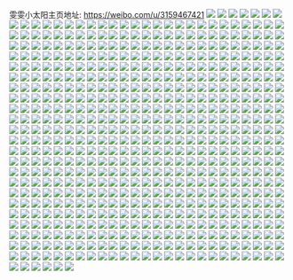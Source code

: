 雯雯小太阳主页地址: https://weibo.com/u/3159467421 
![](https://wx4.sinaimg.cn/mw2000/bc51a59dly1h9dks44m51j21400u0123.jpg) 
![](https://wx4.sinaimg.cn/mw2000/bc51a59dly1h9dks4aky2j20u0140dmx.jpg) 
![](https://wx4.sinaimg.cn/mw2000/bc51a59dly1h9dks4rmr7j20u014010p.jpg) 
![](https://wx4.sinaimg.cn/mw2000/bc51a59dly1h9dks4z7x0j20u0140wkr.jpg) 
![](https://wx4.sinaimg.cn/mw2000/bc51a59dly1h9dks55vjzj20u0140q8c.jpg) 
![](https://wx4.sinaimg.cn/mw2000/bc51a59dly1h9dks5dgqrj20u0140k29.jpg) 
![](https://wx4.sinaimg.cn/mw2000/bc51a59dly1h9dks5kfvyj20u0140wlm.jpg) 
![](https://wx4.sinaimg.cn/mw2000/bc51a59dly1h9dks4hy9mj20u014011d.jpg) 
![](https://wx4.sinaimg.cn/mw2000/bc51a59dly1h9dks5u0kmj20u01axag0.jpg) 
![](https://wx4.sinaimg.cn/mw2000/bc51a59dly1h9dks67wu5j20u0140k0s.jpg) 
![](https://wx4.sinaimg.cn/mw2000/bc51a59dly1h9dks616a2j20u0140456.jpg) 
![](https://wx4.sinaimg.cn/mw2000/bc51a59dly1h9dks6wvvaj20u01404be.jpg) 
![](https://wx4.sinaimg.cn/mw2000/bc51a59dly1h9dks6gdogj20u0140q9d.jpg) 
![](https://wx4.sinaimg.cn/mw2000/bc51a59dly1h9dks6my5uj21400u0agn.jpg) 
![](https://wx4.sinaimg.cn/mw2000/bc51a59dly1h9dks3x0h5j20u0140n5w.jpg) 
![](https://wx4.sinaimg.cn/mw2000/bc51a59dly1h9dks76wdmj20u0140k0w.jpg) 
![](https://wx4.sinaimg.cn/mw2000/bc51a59dly1h9dks7ra6sj20u01407f7.jpg) 
![](https://wx4.sinaimg.cn/mw2000/bc51a59dly1h9dks7idtqj20u0140ah9.jpg) 
![](https://wx4.sinaimg.cn/mw2000/bc51a59dly1h8o1mdnmz3j20u00u0q4o.jpg) 
![](https://wx4.sinaimg.cn/mw2000/bc51a59dly1h83385z4fpj20u0140n43.jpg) 
![](https://wx4.sinaimg.cn/mw2000/bc51a59dly1h83387mcfmj20u0140qce.jpg) 
![](https://wx4.sinaimg.cn/mw2000/bc51a59dly1h5uxjk5p5nj20u01407ba.jpg) 
![](https://wx4.sinaimg.cn/mw2000/bc51a59dly1h5uxjkg8bcj21400u0tes.jpg) 
![](https://wx4.sinaimg.cn/mw2000/bc51a59dly1h5uxjl5bhbj20u01hcgu4.jpg) 
![](https://wx4.sinaimg.cn/mw2000/bc51a59dly1h5uxjlvtncj21hd0u0n4u.jpg) 
![](https://wx4.sinaimg.cn/mw2000/bc51a59dly1h5uxjjx4mrj20u0140dov.jpg) 
![](https://wx4.sinaimg.cn/mw2000/bc51a59dly1h5uxjjo874j20u0140gui.jpg) 
![](https://wx4.sinaimg.cn/mw2000/bc51a59dly1h5uxjlmqxvj20u00u043u.jpg) 
![](https://wx4.sinaimg.cn/mw2000/bc51a59dly1h5uxjlf4wuj20u0140wms.jpg) 
![](https://wx4.sinaimg.cn/mw2000/bc51a59dly1h5gsrhca5ej20u01hc13r.jpg) 
![](https://wx4.sinaimg.cn/mw2000/bc51a59dly1h5gsrcimj1j20u0140122.jpg) 
![](https://wx4.sinaimg.cn/mw2000/bc51a59dly1h5gsrdg55hj20u0140qb4.jpg) 
![](https://wx4.sinaimg.cn/mw2000/bc51a59dly1h5gsrbhzebj20u0140ain.jpg) 
![](https://wx4.sinaimg.cn/mw2000/bc51a59dly1h56oo9pimgj20u01gzdjq.jpg) 
![](https://wx4.sinaimg.cn/mw2000/bc51a59dly1h56oo7v1akj20u01hdths.jpg) 
![](https://wx4.sinaimg.cn/mw2000/bc51a59dly1h4lkuxodlvj20u01bb7cl.jpg) 
![](https://wx4.sinaimg.cn/mw2000/bc51a59dly1h4lkv0e8nsj20u0140n9n.jpg) 
![](https://wx4.sinaimg.cn/mw2000/bc51a59dly1h4lkuwjy2vj20u01cigts.jpg) 
![](https://wx4.sinaimg.cn/mw2000/bc51a59dly1h4lkv1vagfj20u0140k3r.jpg) 
![](https://wx4.sinaimg.cn/mw2000/bc51a59dly1h4lkuyvi4sj20u0140ajk.jpg) 
![](https://wx4.sinaimg.cn/mw2000/bc51a59dly1h4lkv3ivi8j20u0140wqs.jpg) 
![](https://wx4.sinaimg.cn/mw2000/bc51a59dly1h4lkuvej9rj20u0140k1e.jpg) 
![](https://wx4.sinaimg.cn/mw2000/bc51a59dly1h4lkv4e837j20u0140tfi.jpg) 
![](https://wx4.sinaimg.cn/mw2000/bc51a59dly1h4lkv5m7v5j20u0140dpj.jpg) 
![](https://wx4.sinaimg.cn/mw2000/bc51a59dly1h4jyhoe5wpj20u01407id.jpg) 
![](https://wx4.sinaimg.cn/mw2000/bc51a59dly1h4jyhn87t5j20u0140tn2.jpg) 
![](https://wx4.sinaimg.cn/mw2000/bc51a59dly1h4jyixmgpdj20u013eqk6.jpg) 
![](https://wx4.sinaimg.cn/mw2000/bc51a59dly1h3183ag7b2j20u0140gxw.jpg) 
![](https://wx4.sinaimg.cn/mw2000/bc51a59dly1h3183bgccej20u01407ew.jpg) 
![](https://wx4.sinaimg.cn/mw2000/bc51a59dly1h31839r43yj20u0140q8r.jpg) 
![](https://wx4.sinaimg.cn/mw2000/bc51a59dly1h31838uz4uj20u0140jwe.jpg) 
![](https://wx4.sinaimg.cn/mw2000/bc51a59dly1h318392nsoj20u0140127.jpg) 
![](https://wx4.sinaimg.cn/mw2000/bc51a59dly1h2sw08kqphj20u014014g.jpg) 
![](https://wx4.sinaimg.cn/mw2000/bc51a59dly1h2sw084ow4j20u01407dv.jpg) 
![](https://wx4.sinaimg.cn/mw2000/bc51a59dly1h2sw08ybn1j20u0140gyt.jpg) 
![](https://wx4.sinaimg.cn/mw2000/bc51a59dly1h2sw0ar77tj20u0140jzp.jpg) 
![](https://wx4.sinaimg.cn/mw2000/bc51a59dly1h2sw2zv4ihj20u0140akr.jpg) 
![](https://wx4.sinaimg.cn/mw2000/bc51a59dly1h2oh6n3i2cj20u0140dj3.jpg) 
![](https://wx4.sinaimg.cn/mw2000/bc51a59dly1h2oh6mmujej20u014042x.jpg) 
![](https://wx4.sinaimg.cn/mw2000/bc51a59dly1h2oh6lxsvpj20u0140wj4.jpg) 
![](https://wx4.sinaimg.cn/mw2000/bc51a59dly1h2oh6oee71j20u0140jyj.jpg) 
![](https://wx4.sinaimg.cn/mw2000/bc51a59dly1h2oh6no677j20u0140q7w.jpg) 
![](https://wx4.sinaimg.cn/mw2000/bc51a59dly1h2oh7psbawj20u014cdm9.jpg) 
![](https://wx4.sinaimg.cn/mw2000/bc51a59dly1h27warmxbnj20u0140grq.jpg) 
![](https://wx4.sinaimg.cn/mw2000/bc51a59dly1h27wapozrbj20u0140gp3.jpg) 
![](https://wx4.sinaimg.cn/mw2000/bc51a59dly1h27wap52e3j20u013zn5a.jpg) 
![](https://wx4.sinaimg.cn/mw2000/bc51a59dly1h27wat9p66j20u0140gqo.jpg) 
![](https://wx4.sinaimg.cn/mw2000/bc51a59dly1h27waqw4pjj20u0141tcb.jpg) 
![](https://wx4.sinaimg.cn/mw2000/bc51a59dly1h27wasd6qvj20u016mafu.jpg) 
![](https://wx4.sinaimg.cn/mw2000/bc51a59dly1h1yybq6eunj20u0140teu.jpg) 
![](https://wx4.sinaimg.cn/mw2000/bc51a59dly1h1yybr9pamj21400u0wn4.jpg) 
![](https://wx4.sinaimg.cn/mw2000/bc51a59dly1h1yybr1phdj20u014211h.jpg) 
![](https://wx4.sinaimg.cn/mw2000/bc51a59dly1h1yybsmba6j20u0140aia.jpg) 
![](https://wx4.sinaimg.cn/mw2000/bc51a59dly1h1yybqqcvdj20u0140jyg.jpg) 
![](https://wx4.sinaimg.cn/mw2000/bc51a59dly1h1yybrw2y6j20u0140475.jpg) 
![](https://wx4.sinaimg.cn/mw2000/bc51a59dly1h1yybrhaw0j21400u0gsu.jpg) 
![](https://wx4.sinaimg.cn/mw2000/bc51a59dly1h1yybs9ugpj20u0140gxd.jpg) 
![](https://wx4.sinaimg.cn/mw2000/bc51a59dly1h1yybsu01mj21400u07db.jpg) 
![](https://wx4.sinaimg.cn/mw2000/bc51a59dly1h1bj4sfdbhj21400u0wt1.jpg) 
![](https://wx4.sinaimg.cn/mw2000/bc51a59dly1h1bj4smq92j21400u07f4.jpg) 
![](https://wx4.sinaimg.cn/mw2000/bc51a59dly1h1bj4t8u37j21400u0dux.jpg) 
![](https://wx4.sinaimg.cn/mw2000/bc51a59dly1h1bj5cnzndj20u0140dsg.jpg) 
![](https://wx4.sinaimg.cn/mw2000/bc51a59dly1h1bj54fh7ij20u0140amy.jpg) 
![](https://wx4.sinaimg.cn/mw2000/bc51a59dly1h1bj4rjc9fj20u0140gyn.jpg) 
![](https://wx4.sinaimg.cn/mw2000/bc51a59dly1h1bj4tpb39j20u0140qfe.jpg) 
![](https://wx4.sinaimg.cn/mw2000/bc51a59dly1h1bj4th1n8j21400u07bc.jpg) 
![](https://wx4.sinaimg.cn/mw2000/bc51a59dly1h1bj5r3t6qj20u0140q9f.jpg) 
![](https://wx4.sinaimg.cn/mw2000/bc51a59dly1h1bj6g9v2pj20sg16oni5.jpg) 
![](https://wx4.sinaimg.cn/mw2000/bc51a59dly1h1bj4sy36rj20u013zaou.jpg) 
![](https://wx4.sinaimg.cn/mw2000/bc51a59dly1h1bjgo2zn4j20sg16oqbg.jpg) 
![](https://wx4.sinaimg.cn/mw2000/bc51a59dly1h19f643hnaj20u0140qbm.jpg) 
![](https://wx4.sinaimg.cn/mw2000/bc51a59dly1h19epxxg1jj20u01syjya.jpg) 
![](https://wx4.sinaimg.cn/mw2000/bc51a59dly1h19epzbb5lj20u0140dsg.jpg) 
![](https://wx4.sinaimg.cn/mw2000/bc51a59dly1h19eq0xphvj21400u0dux.jpg) 
![](https://wx4.sinaimg.cn/mw2000/bc51a59dly1gz3z4kprkwj20u014043v.jpg) 
![](https://wx4.sinaimg.cn/mw2000/bc51a59dly1gz3z3xp03cj20u0140grg.jpg) 
![](https://wx4.sinaimg.cn/mw2000/bc51a59dly1gz3z403o6ej20u0140n4n.jpg) 
![](https://wx4.sinaimg.cn/mw2000/bc51a59dly1gz3z40l6vtj21400u00zl.jpg) 
![](https://wx4.sinaimg.cn/mw2000/bc51a59dly1gz3z3yoojrj20u014049o.jpg) 
![](https://wx4.sinaimg.cn/mw2000/bc51a59dly1gz3z3znt61j20u0140akk.jpg) 
![](https://wx4.sinaimg.cn/mw2000/bc51a59dly1gz3z40ce0ij21400u0q7g.jpg) 
![](https://wx4.sinaimg.cn/mw2000/bc51a59dly1gz3z40z3olj21400u0q90.jpg) 
![](https://wx4.sinaimg.cn/mw2000/bc51a59dly1gz3z41wvp0j21hc0u0q9o.jpg) 
![](https://wx4.sinaimg.cn/mw2000/bc51a59dly1gyt96yw7k1j20pd0pdwgx.jpg) 
![](https://wx4.sinaimg.cn/mw2000/bc51a59dly1gyt9f4iw2bj20u00u0tc4.jpg) 
![](https://wx4.sinaimg.cn/mw2000/bc51a59dly1gyt96xv5tij20ro0roq61.jpg) 
![](https://wx4.sinaimg.cn/mw2000/bc51a59dly1gytb7wxm5gj20me0metal.jpg) 
![](https://wx4.sinaimg.cn/mw2000/bc51a59dly1gyt970x6umj20u01h4afr.jpg) 
![](https://wx4.sinaimg.cn/mw2000/bc51a59dly1gyt96orebkj21400u0tgx.jpg) 
![](https://wx4.sinaimg.cn/mw2000/bc51a59dly1gyt99928e2j20sv12hgv6.jpg) 
![](https://wx4.sinaimg.cn/mw2000/bc51a59dly1gyt96rmneyj21400u0k0d.jpg) 
![](https://wx4.sinaimg.cn/mw2000/bc51a59dly1gyt96vs5j6j21400u012e.jpg) 
![](https://wx4.sinaimg.cn/mw2000/bc51a59dly1gw5ujc3243j21400u0gsb.jpg) 
![](https://wx4.sinaimg.cn/mw2000/bc51a59dly1gw5ujbj21oj21400u0tcf.jpg) 
![](https://wx4.sinaimg.cn/mw2000/bc51a59dly1gw5ujcsbwzj20u0140td2.jpg) 
![](https://wx4.sinaimg.cn/mw2000/bc51a59dly1gw5ujddc2sj20u0140q69.jpg) 
![](https://wx4.sinaimg.cn/mw2000/bc51a59dly1gw5ujcdu4pj20u00u0acf.jpg) 
![](https://wx4.sinaimg.cn/mw2000/bc51a59dly1gw5ujb4pobj20u0140agp.jpg) 
![](https://wx4.sinaimg.cn/mw2000/bc51a59dly1gw5uja4wk3j20u013zk0b.jpg) 
![](https://wx4.sinaimg.cn/mw2000/bc51a59dly1gw5uj8tznnj20u0140n2s.jpg) 
![](https://wx4.sinaimg.cn/mw2000/bc51a59dly1gw5uj9demyj21400u0k0a.jpg) 
![](https://wx4.sinaimg.cn/mw2000/003rONNXly1guqy6cq1mjj61400u0h0902.jpg) 
![](https://wx4.sinaimg.cn/mw2000/003rONNXly1guqy6d4gg7j61400u0qi302.jpg) 
![](https://wx4.sinaimg.cn/mw2000/003rONNXly1guqy6c7lyvj61400u0apd02.jpg) 
![](https://wx4.sinaimg.cn/mw2000/003rONNXly1guqy6dd1nxj61400u010902.jpg) 
![](https://wx4.sinaimg.cn/mw2000/bc51a59dly1guqy6as4ncj20u01400xy.jpg) 
![](https://wx4.sinaimg.cn/mw2000/003rONNXly1guqy6afk8oj60u0140gqi02.jpg) 
![](https://wx4.sinaimg.cn/mw2000/bc51a59dly1guiuyts623j20u0140dp3.jpg) 
![](https://wx4.sinaimg.cn/mw2000/003rONNXly1guiuyteethj60u0140ain02.jpg) 
![](https://wx4.sinaimg.cn/mw2000/003rONNXly1guiuyuovkgj60u0140n6602.jpg) 
![](https://wx4.sinaimg.cn/mw2000/003rONNXly1guiuyswg4uj61400u0aha02.jpg) 
![](https://wx4.sinaimg.cn/mw2000/003rONNXly1guiuyt54twj61400u0jz702.jpg) 
![](https://wx4.sinaimg.cn/mw2000/003rONNXly1guiuysnagvj61400u0jzl02.jpg) 
![](https://wx4.sinaimg.cn/mw2000/003rONNXly1guiuyuacxbj60u0140k0f02.jpg) 
![](https://wx4.sinaimg.cn/mw2000/003rONNXly1guiuyv8136j60u01407db02.jpg) 
![](https://wx4.sinaimg.cn/mw2000/003rONNXly1guiuyvpstnj61400u0n8a02.jpg) 
![](https://wx4.sinaimg.cn/mw2000/003rONNXly1gudm160l2yj60u0140wmv02.jpg) 
![](https://wx4.sinaimg.cn/mw2000/003rONNXly1gudm178k16j60u0140ai802.jpg) 
![](https://wx4.sinaimg.cn/mw2000/003rONNXly1gudm13s20jj61400u0akt02.jpg) 
![](https://wx4.sinaimg.cn/mw2000/003rONNXly1gudm18eaaxj61400u0n6102.jpg) 
![](https://wx4.sinaimg.cn/mw2000/003rONNXly1gudm14vsoij60u014047602.jpg) 
![](https://wx4.sinaimg.cn/mw2000/003rONNXly1gudm1232t2j61400u0drl02.jpg) 
![](https://wx4.sinaimg.cn/mw2000/003rONNXly1gu3pnoifsoj60u014044102.jpg) 
![](https://wx4.sinaimg.cn/mw2000/003rONNXly1gu3p2vawknj61410u0qb602.jpg) 
![](https://wx4.sinaimg.cn/mw2000/003rONNXly1gu3p302y0sj60u0140n5v02.jpg) 
![](https://wx4.sinaimg.cn/mw2000/003rONNXly1gu3p36lbfoj61400u048b02.jpg) 
![](https://wx4.sinaimg.cn/mw2000/003rONNXly1gu3p2wrj72j61420u1n4k02.jpg) 
![](https://wx4.sinaimg.cn/mw2000/003rONNXly1gu3p2yrx7mj61400u043n02.jpg) 
![](https://wx4.sinaimg.cn/mw2000/bc51a59dly1gt54ngu4ukj20u0140dmx.jpg) 
![](https://wx4.sinaimg.cn/mw2000/bc51a59dly1gt54mlclh8j20u0140n3j.jpg) 
![](https://wx4.sinaimg.cn/mw2000/bc51a59dly1gt54nhae3uj20u01400yn.jpg) 
![](https://wx4.sinaimg.cn/mw2000/bc51a59dly1gt54niddexj20kj18gdjs.jpg) 
![](https://wx4.sinaimg.cn/mw2000/bc51a59dly1gt54qu0jcrj20u0140wjs.jpg) 
![](https://wx4.sinaimg.cn/mw2000/bc51a59dly1gt54nfzdbzj20u01szai4.jpg) 
![](https://wx4.sinaimg.cn/mw2000/bc51a59dly1gt6zxqfmotj21400u07dp.jpg) 
![](https://wx4.sinaimg.cn/mw2000/bc51a59dly1gt6zxoynlij20u01407bh.jpg) 
![](https://wx4.sinaimg.cn/mw2000/bc51a59dly1gt6zxnrf8yj21400u0n96.jpg) 
![](https://wx4.sinaimg.cn/mw2000/bc51a59dly1gs6i30vrj5j21400u00wj.jpg) 
![](https://wx4.sinaimg.cn/mw2000/bc51a59dly1gs6i7t2pkoj21400u0nbe.jpg) 
![](https://wx4.sinaimg.cn/mw2000/bc51a59dly1gs6i319e51j21400u0ae6.jpg) 
![](https://wx4.sinaimg.cn/mw2000/bc51a59dly1gs6i297d4hj20u0140akp.jpg) 
![](https://wx4.sinaimg.cn/mw2000/bc51a59dly1gs6i288u2gj20u0140dpz.jpg) 
![](https://wx4.sinaimg.cn/mw2000/bc51a59dly1gs6i28r0axj21410u1k16.jpg) 
![](https://wx4.sinaimg.cn/mw2000/bc51a59dly1gs6i27ztuej20u0140wp1.jpg) 
![](https://wx4.sinaimg.cn/mw2000/003rONNXly1gs6i2raazdj61400u07j702.jpg) 
![](https://wx4.sinaimg.cn/mw2000/bc51a59dly1gs6i28iw06j21400u0wpc.jpg) 
![](https://wx4.sinaimg.cn/mw2000/bc51a59dly1gs2xxqh1vbj21400u0qfi.jpg) 
![](https://wx4.sinaimg.cn/mw2000/bc51a59dly1grfzlatdkdj20u01404be.jpg) 
![](https://wx4.sinaimg.cn/mw2000/bc51a59dly1grfzlbgerwj20u0140wox.jpg) 
![](https://wx4.sinaimg.cn/mw2000/bc51a59dly1grfzl9hk27j20u0140du8.jpg) 
![](https://wx4.sinaimg.cn/mw2000/bc51a59dly1grfzl9voznj20u0140gv9.jpg) 
![](https://wx4.sinaimg.cn/mw2000/bc51a59dly1grfzlcgqv2j20u0140n9z.jpg) 
![](https://wx4.sinaimg.cn/mw2000/bc51a59dly1grfzlbs4oej20u0140tla.jpg) 
![](https://wx4.sinaimg.cn/mw2000/bc51a59dly1grfzlagyyjj20u0140n97.jpg) 
![](https://wx4.sinaimg.cn/mw2000/bc51a59dly1grfzlc62ebj20u0140qeg.jpg) 
![](https://wx4.sinaimg.cn/mw2000/bc51a59dly1grfzl961y8j20u0140gwz.jpg) 
![](https://wx4.sinaimg.cn/mw2000/003rONNXly1grfzgijab0j60u014048f02.jpg) 
![](https://wx4.sinaimg.cn/mw2000/bc51a59dly1grfzfstajpj20u0140178.jpg) 
![](https://wx4.sinaimg.cn/mw2000/bc51a59dly1grfzfteibxj20u0140gy3.jpg) 
![](https://wx4.sinaimg.cn/mw2000/bc51a59dly1grfzfr927vj20u0140dsm.jpg) 
![](https://wx4.sinaimg.cn/mw2000/bc51a59dly1grfzft4g3hj20u0140142.jpg) 
![](https://wx4.sinaimg.cn/mw2000/bc51a59dly1grfzj8cip2j20u0140neq.jpg) 
![](https://wx4.sinaimg.cn/mw2000/bc51a59dly1grfzfrls33j20u0140tmk.jpg) 
![](https://wx4.sinaimg.cn/mw2000/003rONNXly1grfzfqs8eaj61400u048302.jpg) 
![](https://wx4.sinaimg.cn/mw2000/bc51a59dly1grfzfoluvkj20u0140dqn.jpg) 
![](https://wx4.sinaimg.cn/mw2000/bc51a59dly1gqsnyet1h3j20u018z460.jpg) 
![](https://wx4.sinaimg.cn/mw2000/bc51a59dly1gqsnwu8qysj20u018z10p.jpg) 
![](https://wx4.sinaimg.cn/mw2000/bc51a59dly1gqsnwy5nlmj20u018zgss.jpg) 
![](https://wx4.sinaimg.cn/mw2000/bc51a59dly1gqsnwuntgoj20u018z10e.jpg) 
![](https://wx4.sinaimg.cn/mw2000/bc51a59dly1gqsnwv0c96j20u018zqag.jpg) 
![](https://wx4.sinaimg.cn/mw2000/bc51a59dly1gqsnwwgbmej20u018zqc5.jpg) 
![](https://wx4.sinaimg.cn/mw2000/bc51a59dly1gqsnwvorjmj20u018zqai.jpg) 
![](https://wx4.sinaimg.cn/mw2000/bc51a59dly1gqsnwtzk09j20u018zwm2.jpg) 
![](https://wx4.sinaimg.cn/mw2000/bc51a59dly1gqsnwvdjqbj20u018z474.jpg) 
![](https://wx4.sinaimg.cn/mw2000/bc51a59dly1gqdqle1tznj20u0140gv1.jpg) 
![](https://wx4.sinaimg.cn/mw2000/bc51a59dly1gqdqlequ9cj21400u012d.jpg) 
![](https://wx4.sinaimg.cn/mw2000/bc51a59dly1gqdqlehosej21400u049i.jpg) 
![](https://wx4.sinaimg.cn/mw2000/bc51a59dly1gqdqlf88g9j20u0140dqi.jpg) 
![](https://wx4.sinaimg.cn/mw2000/bc51a59dly1gqdqlfgk4cj20u0141jzo.jpg) 
![](https://wx4.sinaimg.cn/mw2000/bc51a59dly1gqdqleyk89j20u0140dn8.jpg) 
![](https://wx4.sinaimg.cn/mw2000/bc51a59dly1gq91lhcbcej20u0140gxn.jpg) 
![](https://wx4.sinaimg.cn/mw2000/bc51a59dly1gq91li3d94j20u0140qbo.jpg) 
![](https://wx4.sinaimg.cn/mw2000/bc51a59dly1gq91lhk5mbj20u01407fw.jpg) 
![](https://wx4.sinaimg.cn/mw2000/bc51a59dly1gq91lgydx7j20u0140tgg.jpg) 
![](https://wx4.sinaimg.cn/mw2000/bc51a59dly1gq92z60tn8j20u0140dud.jpg) 
![](https://wx4.sinaimg.cn/mw2000/bc51a59dly1gq91liglb5j21400u0ahs.jpg) 
![](https://wx4.sinaimg.cn/mw2000/bc51a59dly1gq91ljw6i4j21910u0dnt.jpg) 
![](https://wx4.sinaimg.cn/mw2000/bc51a59dly1gq91lgonofj20u013zqgz.jpg) 
![](https://wx4.sinaimg.cn/mw2000/bc51a59dly1gq91ljj0n8j20u00u07ia.jpg) 
![](https://wx4.sinaimg.cn/mw2000/bc51a59dly1gq8qzv1qslj20u01400xo.jpg) 
![](https://wx4.sinaimg.cn/mw2000/bc51a59dly1gq8qx88rgvj20u0140kex.jpg) 
![](https://wx4.sinaimg.cn/mw2000/bc51a59dly1gq8qx47dccj20u014213l.jpg) 
![](https://wx4.sinaimg.cn/mw2000/bc51a59dly1gq8qx56zcfj20u014014g.jpg) 
![](https://wx4.sinaimg.cn/mw2000/bc51a59dly1gq8qx69ceoj20u0140gxe.jpg) 
![](https://wx4.sinaimg.cn/mw2000/bc51a59dly1gq8qx38sbuj20u0140n8c.jpg) 
![](https://wx4.sinaimg.cn/mw2000/bc51a59dly1gq8ra1zsadj20u014046x.jpg) 
![](https://wx4.sinaimg.cn/mw2000/bc51a59dly1gq8ra0dwt0j213y0u0dnk.jpg) 
![](https://wx4.sinaimg.cn/mw2000/bc51a59dly1gq8qztdmrqj20u0140tgm.jpg) 
![](https://wx4.sinaimg.cn/mw2000/bc51a59dly1gq80xro5qxj21kw1kwe83.jpg) 
![](https://wx4.sinaimg.cn/mw2000/bc51a59dly1gq80xsgft3j21yp2mahdu.jpg) 
![](https://wx4.sinaimg.cn/mw2000/bc51a59dly1gq80xqmbqgj216o1kw4qr.jpg) 
![](https://wx4.sinaimg.cn/mw2000/bc51a59dly1gq80xow1ffj22482tqkjl.jpg) 
![](https://wx4.sinaimg.cn/mw2000/bc51a59dly1gq40t2ukczj20rs1qi7ot.jpg) 
![](https://wx4.sinaimg.cn/mw2000/bc51a59dly1gq40rz5e56j20rs2bdqv5.jpg) 
![](https://wx4.sinaimg.cn/mw2000/bc51a59dly1gq40s0ti2lj20rs224nla.jpg) 
![](https://wx4.sinaimg.cn/mw2000/bc51a59dly1gq40rv72egj20rs2fbb1v.jpg) 
![](https://wx4.sinaimg.cn/mw2000/bc51a59dly1gq3c30ifhbj21um2gu7wl.jpg) 
![](https://wx4.sinaimg.cn/mw2000/bc51a59dly1gq3c318kb0j21n526v7wh.jpg) 
![](https://wx4.sinaimg.cn/mw2000/bc51a59dly1gq3c337ahqj22c0340he3.jpg) 
![](https://wx4.sinaimg.cn/mw2000/bc51a59dly1gq3c34qam1j216o1kwu0x.jpg) 
![](https://wx4.sinaimg.cn/mw2000/bc51a59dly1gq3c36wf8bj23402c0u13.jpg) 
![](https://wx4.sinaimg.cn/mw2000/bc51a59dly1gpzw18ukjsj23402c0npf.jpg) 
![](https://wx4.sinaimg.cn/mw2000/bc51a59dly1gpu3cvq40fj222a2r1qv6.jpg) 
![](https://wx4.sinaimg.cn/mw2000/bc51a59dly1gpu3fgijynj22c03407wh.jpg) 
![](https://wx4.sinaimg.cn/mw2000/bc51a59dly1gpu3d0nof1j21v02hc7wi.jpg) 
![](https://wx4.sinaimg.cn/mw2000/bc51a59dly1gpu3cnsew6j22tq24anpd.jpg) 
![](https://wx4.sinaimg.cn/mw2000/bc51a59dly1gpu3cr6ki5j21k322te81.jpg) 
![](https://wx4.sinaimg.cn/mw2000/bc51a59dly1gpu3cq62yij23402c0npj.jpg) 
![](https://wx4.sinaimg.cn/mw2000/bc51a59dly1gpg5hyztecj216o1kw4qs.jpg) 
![](https://wx4.sinaimg.cn/mw2000/bc51a59dly1gpg5howhxdj22c03404r3.jpg) 
![](https://wx4.sinaimg.cn/mw2000/bc51a59dly1gpg5hwcz7oj22c03407wu.jpg) 
![](https://wx4.sinaimg.cn/mw2000/bc51a59dly1gpg5i2d55kj214q1ibkjl.jpg) 
![](https://wx4.sinaimg.cn/mw2000/bc51a59dly1gpg5i1qs1sj21kw1kw7wj.jpg) 
![](https://wx4.sinaimg.cn/mw2000/bc51a59dly1gpg5hxrsqjj216o1kw7wj.jpg) 
![](https://wx4.sinaimg.cn/mw2000/bc51a59dly1gpg5i6tdpxj216o1kwu0y.jpg) 
![](https://wx4.sinaimg.cn/mw2000/bc51a59dly1gpg5i4vwklj23402c07wh.jpg) 
![](https://wx4.sinaimg.cn/mw2000/bc51a59dly1gpg5i325koj22c03401kx.jpg) 
![](https://wx4.sinaimg.cn/mw2000/bc51a59dly1gpcmy37t60j22c0340kjm.jpg) 
![](https://wx4.sinaimg.cn/mw2000/bc51a59dly1gpcmybfpdgj23402c0x6r.jpg) 
![](https://wx4.sinaimg.cn/mw2000/bc51a59dly1gpcmycl5tuj22c0340hdv.jpg) 
![](https://wx4.sinaimg.cn/mw2000/bc51a59dly1gpcmy4lb43j22c0340x6q.jpg) 
![](https://wx4.sinaimg.cn/mw2000/bc51a59dly1gpcmxxlxs2j22c0340b29.jpg) 
![](https://wx4.sinaimg.cn/mw2000/bc51a59dly1gpcmy8ufeuj23402c07wi.jpg) 
![](https://wx4.sinaimg.cn/mw2000/bc51a59dly1gpcmy7ffs9j23402c0u0x.jpg) 
![](https://wx4.sinaimg.cn/mw2000/bc51a59dly1gpcmxza366j22482tq7wh.jpg) 
![](https://wx4.sinaimg.cn/mw2000/bc51a59dly1gpcmy02bzjj22482tq7wh.jpg) 
![](https://wx4.sinaimg.cn/mw2000/bc51a59dly1gp010rb4kgj20u0140npd.jpg) 
![](https://wx4.sinaimg.cn/mw2000/bc51a59dly1gp00ykbyfhj23402c0u0z.jpg) 
![](https://wx4.sinaimg.cn/mw2000/bc51a59dly1gp0110r1idj20u01syx6p.jpg) 
![](https://wx4.sinaimg.cn/mw2000/bc51a59dly1gp013c7coaj22xe2714qu.jpg) 
![](https://wx4.sinaimg.cn/mw2000/bc51a59dly1gp0149wp3pj22c0340npd.jpg) 
![](https://wx4.sinaimg.cn/mw2000/bc51a59dly1gp011ebj0wj20u01syqv5.jpg) 
![](https://wx4.sinaimg.cn/mw2000/bc51a59dly1goqpmfk05kj22c03407wj.jpg) 
![](https://wx4.sinaimg.cn/mw2000/bc51a59dly1goqpmdhjgyj22c0340u0z.jpg) 
![](https://wx4.sinaimg.cn/mw2000/bc51a59dly1goqpn6zu86j22c0340qv6.jpg) 
![](https://wx4.sinaimg.cn/mw2000/bc51a59dly1gouqjpknquj20u0140gtm.jpg) 
![](https://wx4.sinaimg.cn/mw2000/bc51a59dly1gouqjlu5hnj20u0140n4j.jpg) 
![](https://wx4.sinaimg.cn/mw2000/bc51a59dly1gouqjmnbk1j20u01407a0.jpg) 
![](https://wx4.sinaimg.cn/mw2000/bc51a59dly1gon77igx2jj23402c0b29.jpg) 
![](https://wx4.sinaimg.cn/mw2000/bc51a59dly1gon77gv27oj22ds1sg4qp.jpg) 
![](https://wx4.sinaimg.cn/mw2000/bc51a59dly1gogecawn9fj20u00u0dku.jpg) 
![](https://wx4.sinaimg.cn/mw2000/bc51a59dly1goge74pgeej20sq0lkwzi.jpg) 
![](https://wx4.sinaimg.cn/mw2000/bc51a59dly1gof9aoh7xgj22c03401kx.jpg) 
![](https://wx4.sinaimg.cn/mw2000/bc51a59dly1gof9aus6mmj20ow0x6axr.jpg) 
![](https://wx4.sinaimg.cn/mw2000/bc51a59dly1go6oxwkyqvj206o06o0sn.jpg) 
![](https://wx4.sinaimg.cn/mw2000/bc51a59dly1gnvj348xfhj20u0190qab.jpg) 
![](https://wx4.sinaimg.cn/mw2000/bc51a59dly1gnvifzo4szj21400u0dqv.jpg) 
![](https://wx4.sinaimg.cn/mw2000/bc51a59dly1gnvig3frvhj21400u07cy.jpg) 
![](https://wx4.sinaimg.cn/mw2000/bc51a59dly1gnvifyema2j20u0140qr9.jpg) 
![](https://wx4.sinaimg.cn/mw2000/bc51a59dly1gnvifur245j21400u079s.jpg) 
![](https://wx4.sinaimg.cn/mw2000/bc51a59dly1gnvig0k06gj21400u0kft.jpg) 
![](https://wx4.sinaimg.cn/mw2000/bc51a59dly1gnvifx0qrlj21400u00z8.jpg) 
![](https://wx4.sinaimg.cn/mw2000/bc51a59dly1gnvig0waqij21410u0aga.jpg) 
![](https://wx4.sinaimg.cn/mw2000/bc51a59dly1gnvig30t55j21410u0dqf.jpg) 
![](https://wx4.sinaimg.cn/mw2000/bc51a59dly1gnvig17w05j21400u0dlp.jpg) 
![](https://wx4.sinaimg.cn/mw2000/bc51a59dly1gngiy92bt4j23402c0x6q.jpg) 
![](https://wx4.sinaimg.cn/mw2000/bc51a59dly1gngiyaanzvj23402c04qr.jpg) 
![](https://wx4.sinaimg.cn/mw2000/bc51a59dly1gnfb2mhbi5j21420u1wnn.jpg) 
![](https://wx4.sinaimg.cn/mw2000/bc51a59dly1gnfb2oha9ij21420u1thr.jpg) 
![](https://wx4.sinaimg.cn/mw2000/bc51a59dly1gnd37niw8cj22c0340qvo.jpg) 
![](https://wx4.sinaimg.cn/mw2000/bc51a59dly1gmqw3ip13sj21410u0dq7.jpg) 
![](https://wx4.sinaimg.cn/mw2000/bc51a59dly1gmhpchxupkj216o1kwb2b.jpg) 
![](https://wx4.sinaimg.cn/mw2000/bc51a59dly1gmhpcj402bj216o1kw7wj.jpg) 
![](https://wx4.sinaimg.cn/mw2000/bc51a59dly1gm2iz898eej20u0140wvn.jpg) 
![](https://wx4.sinaimg.cn/mw2000/bc51a59dly1gm2iz5xnyuj21400u0qib.jpg) 
![](https://wx4.sinaimg.cn/mw2000/bc51a59dly1gm2iz2cjv8j20u0140qax.jpg) 
![](https://wx4.sinaimg.cn/mw2000/bc51a59dly1gm2iz47aa5j20u0140tex.jpg) 
![](https://wx4.sinaimg.cn/mw2000/bc51a59dly1gm2iz117ocj20rs1qjh1i.jpg) 
![](https://wx4.sinaimg.cn/mw2000/bc51a59dly1gm2iyw8dbkj20u0140tgo.jpg) 
![](https://wx4.sinaimg.cn/mw2000/bc51a59dly1gm2iz6nzmqj20u0140ah1.jpg) 
![](https://wx4.sinaimg.cn/mw2000/bc51a59dly1gm2iz6clo8j21h40u0q9a.jpg) 
![](https://wx4.sinaimg.cn/mw2000/bc51a59dly1gm2j0mt2yvj20u0140gs7.jpg) 
![](https://wx4.sinaimg.cn/mw2000/bc51a59dly1glvr0fmy8dj216o1kwqv7.jpg) 
![](https://wx4.sinaimg.cn/mw2000/bc51a59dly1glvr08dk2nj23402c01l6.jpg) 
![](https://wx4.sinaimg.cn/mw2000/bc51a59dly1glvr0dxhnaj21kw1kw1l1.jpg) 
![](https://wx4.sinaimg.cn/mw2000/bc51a59dly1glvr0aungnj225v25v4qw.jpg) 
![](https://wx4.sinaimg.cn/mw2000/bc51a59dly1glvr06ggaaj21cc1ccu0z.jpg) 
![](https://wx4.sinaimg.cn/mw2000/bc51a59dly1glvr04ltflj23402c07wt.jpg) 
![](https://wx4.sinaimg.cn/mw2000/bc51a59dly1gl2me290vxj213u0u0tl4.jpg) 
![](https://wx4.sinaimg.cn/mw2000/bc51a59dly1gl2mhy5nz5j21400u0n79.jpg) 
![](https://wx4.sinaimg.cn/mw2000/bc51a59dly1gl2mdzz000j20u00x1wms.jpg) 
![](https://wx4.sinaimg.cn/mw2000/bc51a59dly1gl2mhx8o2ej20u0140457.jpg) 
![](https://wx4.sinaimg.cn/mw2000/bc51a59dly1gl2mdvzqfyj21400u010l.jpg) 
![](https://wx4.sinaimg.cn/mw2000/bc51a59dly1gl2mohd6u1j20u014015u.jpg) 
![](https://wx4.sinaimg.cn/mw2000/bc51a59dly1gk48sip6azj20l40l40ut.jpg) 
![](https://wx4.sinaimg.cn/mw2000/bc51a59dly1gi9zdwvoynj20u01cy0y3.jpg) 
![](https://wx4.sinaimg.cn/mw2000/bc51a59dly1gi17jxu4j3j20u00u1ak2.jpg) 
![](https://wx4.sinaimg.cn/mw2000/bc51a59dly1gi17jxfxv4j20u00u0qd0.jpg) 
![](https://wx4.sinaimg.cn/mw2000/bc51a59dly1ghg9wq7rdyj216o1kwe83.jpg) 
![](https://wx4.sinaimg.cn/mw2000/bc51a59dly1ghg9wki2tqj216o1kwkjn.jpg) 
![](https://wx4.sinaimg.cn/mw2000/bc51a59dly1ghg9wj2whqj21kw16o7wj.jpg) 
![](https://wx4.sinaimg.cn/mw2000/bc51a59dly1ghg9wrr1pjj216o1kwhdv.jpg) 
![](https://wx4.sinaimg.cn/mw2000/bc51a59dly1ghg9wt2wobj216o1kwe83.jpg) 
![](https://wx4.sinaimg.cn/mw2000/bc51a59dly1ghg9wmceuxj21kw16oqv6.jpg) 
![](https://wx4.sinaimg.cn/mw2000/bc51a59dly1ghg9woxw44j216o1kw7wi.jpg) 
![](https://wx4.sinaimg.cn/mw2000/bc51a59dly1ghg9x95e8aj22c03401l0.jpg) 
![](https://wx4.sinaimg.cn/mw2000/bc51a59dly1gh9yngaridj20rs0v9al7.jpg) 
![](https://wx4.sinaimg.cn/mw2000/bc51a59dly1ghbdexdgv4j20rs0vajxw.jpg) 
![](https://wx4.sinaimg.cn/mw2000/bc51a59dly1gh9yndmxubj20rs0v9ak3.jpg) 
![](https://wx4.sinaimg.cn/mw2000/bc51a59dly1ghab4pzr43j20u0140k3u.jpg) 
![](https://wx4.sinaimg.cn/mw2000/bc51a59dly1ghbdhimu5gj20rs0v9wmd.jpg) 
![](https://wx4.sinaimg.cn/mw2000/bc51a59dly1gh9ynf6zzxj20u01414c8.jpg) 
![](https://wx4.sinaimg.cn/mw2000/bc51a59dly1gh9ynneoqjj21400u0152.jpg) 
![](https://wx4.sinaimg.cn/mw2000/bc51a59dly1gh9ynpqjcfj21hc0u0k1f.jpg) 
![](https://wx4.sinaimg.cn/mw2000/bc51a59dly1ghbdexwieuj20u0140q9t.jpg) 
![](https://wx4.sinaimg.cn/mw2000/bc51a59dly1ggnez4kgovj22c0340e81.jpg) 
![](https://wx4.sinaimg.cn/mw2000/bc51a59dly1ggnez6imlgj22482tq1kx.jpg) 
![](https://wx4.sinaimg.cn/mw2000/bc51a59dly1gg75s467bij22c0340e82.jpg) 
![](https://wx4.sinaimg.cn/mw2000/bc51a59dly1gfqvg10a5aj20mi0u07nn.jpg) 
![](https://wx4.sinaimg.cn/mw2000/bc51a59dly1gflzyqy2rjj22c0340npf.jpg) 
![](https://wx4.sinaimg.cn/mw2000/bc51a59dly1gflzyvhfhsj22c03401l1.jpg) 
![](https://wx4.sinaimg.cn/mw2000/bc51a59dly1gflzyzsabhj22c0340npg.jpg) 
![](https://wx4.sinaimg.cn/mw2000/bc51a59dly1gflzynq3nuj23402c0npg.jpg) 
![](https://wx4.sinaimg.cn/mw2000/bc51a59dly1gflzzz7qt6j23402c0b2b.jpg) 
![](https://wx4.sinaimg.cn/mw2000/bc51a59dly1gflzz762dgj22c0340b2e.jpg) 
![](https://wx4.sinaimg.cn/mw2000/bc51a59dly1gfm014k0coj22lw1yfkjm.jpg) 
![](https://wx4.sinaimg.cn/mw2000/bc51a59dly1gflzzayzphj23402c0b2b.jpg) 
![](https://wx4.sinaimg.cn/mw2000/bc51a59dly1gfm09mf9alj23402c01ky.jpg) 
![](https://wx4.sinaimg.cn/mw2000/bc51a59dly1gfl4853fbvj22c0340qv7.jpg) 
![](https://wx4.sinaimg.cn/mw2000/bc51a59dly1gfj00romgpj20v90s0ag8.jpg) 
![](https://wx4.sinaimg.cn/mw2000/bc51a59dly1gfcse7unf6j20nz08rwgy.jpg) 
![](https://wx4.sinaimg.cn/mw2000/bc51a59dly1gfcsejmjlyj22c03407wk.jpg) 
![](https://wx4.sinaimg.cn/mw2000/bc51a59dly1gfcsfsx8l5j22572uyu0y.jpg) 
![](https://wx4.sinaimg.cn/mw2000/bc51a59dly1gfcsfubtz6j20u00myq89.jpg) 
![](https://wx4.sinaimg.cn/mw2000/bc51a59dly1gfb0ioyfxsj22c0340npe.jpg) 
![](https://wx4.sinaimg.cn/mw2000/bc51a59dly1gfb0iswze4j22c0340b2b.jpg) 
![](https://wx4.sinaimg.cn/mw2000/bc51a59dly1gf93arx80nj20u01t07lt.jpg) 
![](https://wx4.sinaimg.cn/mw2000/bc51a59dly1gf939d9j6tj22tc240u0x.jpg) 
![](https://wx4.sinaimg.cn/mw2000/bc51a59dly1gf9450ketvj23402c01ky.jpg) 
![](https://wx4.sinaimg.cn/mw2000/bc51a59dly1gf93aocw2yj221u2qge82.jpg) 
![](https://wx4.sinaimg.cn/mw2000/bc51a59dly1gf9422ppmlj220q2oz1ky.jpg) 
![](https://wx4.sinaimg.cn/mw2000/bc51a59dly1gf9393cu0cj23402c04qs.jpg) 
![](https://wx4.sinaimg.cn/mw2000/bc51a59dly1gfarkaqw6rj20u0141dnc.jpg) 
![](https://wx4.sinaimg.cn/mw2000/bc51a59dly1gfarkb4ldej21400u0gur.jpg) 
![](https://wx4.sinaimg.cn/mw2000/bc51a59dly1gfarkahczcj21400u0n4a.jpg) 
![](https://wx4.sinaimg.cn/mw2000/bc51a59dly1gf2dcrszi0j20u01404a8.jpg) 
![](https://wx4.sinaimg.cn/mw2000/bc51a59dly1gf2dcu7l5ij20u014016y.jpg) 
![](https://wx4.sinaimg.cn/mw2000/bc51a59dly1gf2dcur66jj21400u0tnr.jpg) 
![](https://wx4.sinaimg.cn/mw2000/bc51a59dly1gf2dcvda3kj20u01407lo.jpg) 
![](https://wx4.sinaimg.cn/mw2000/bc51a59dly1gf2dcswgscj21400u0akl.jpg) 
![](https://wx4.sinaimg.cn/mw2000/bc51a59dly1gf2dcw5xeij21400u04b8.jpg) 
![](https://wx4.sinaimg.cn/mw2000/bc51a59dly1gf2dcxg1j0j21400u014o.jpg) 
![](https://wx4.sinaimg.cn/mw2000/bc51a59dly1gf2dcymemej20u0140tpf.jpg) 
![](https://wx4.sinaimg.cn/mw2000/bc51a59dly1gf2dcxzrcjj21400u04d2.jpg) 
![](https://wx4.sinaimg.cn/mw2000/bc51a59dly1gel08yv63aj22c0340e83.jpg) 
![](https://wx4.sinaimg.cn/mw2000/bc51a59dly1gel09qszy3j22c0340kjn.jpg) 
![](https://wx4.sinaimg.cn/mw2000/bc51a59dly1gel08p5a0zj22c03401kz.jpg) 
![](https://wx4.sinaimg.cn/mw2000/bc51a59dly1gel09xx8q1j22c0340npe.jpg) 
![](https://wx4.sinaimg.cn/mw2000/bc51a59dly1gel0c48ntxj23402c0hdv.jpg) 
![](https://wx4.sinaimg.cn/mw2000/bc51a59dly1gel0a7licvj23402c0b2b.jpg) 
![](https://wx4.sinaimg.cn/mw2000/bc51a59dly1gel0azstb6j23402c07wj.jpg) 
![](https://wx4.sinaimg.cn/mw2000/bc51a59dly1gel0bptptrj23402c01kz.jpg) 
![](https://wx4.sinaimg.cn/mw2000/bc51a59dly1gel0bwce0ij22c03407wj.jpg) 
![](https://wx4.sinaimg.cn/mw2000/bc51a59dly1gehmxcrl4nj20v91voe82.jpg) 
![](https://wx4.sinaimg.cn/mw2000/bc51a59dly1ge682ayi2kj22c03401kz.jpg) 
![](https://wx4.sinaimg.cn/mw2000/bc51a59dly1ge6amfrsrzj23402c0kjn.jpg) 
![](https://wx4.sinaimg.cn/mw2000/bc51a59dly1ge682orexaj22c0340x6q.jpg) 
![](https://wx4.sinaimg.cn/mw2000/bc51a59dly1ge6ammgzrnj22c0340kjn.jpg) 
![](https://wx4.sinaimg.cn/mw2000/bc51a59dly1ge682ggh12j22c0340qv7.jpg) 
![](https://wx4.sinaimg.cn/mw2000/bc51a59dly1ge6am9vg5xj21yg1yge81.jpg) 
![](https://wx4.sinaimg.cn/mw2000/bc51a59dly1ge6amq0tmmj22c0340e82.jpg) 
![](https://wx4.sinaimg.cn/mw2000/bc51a59dly1ge6amje1s6j22c03407wj.jpg) 
![](https://wx4.sinaimg.cn/mw2000/bc51a59dly1ge6amthfs3j22c0340x6q.jpg) 
![](https://wx4.sinaimg.cn/mw2000/bc51a59dly1gdrdgj3zfdj23402c0kjn.jpg) 
![](https://wx4.sinaimg.cn/mw2000/bc51a59dly1gdrdgl8b0pj22c0340kjm.jpg) 
![](https://wx4.sinaimg.cn/mw2000/bc51a59dly1gdrdgr1ppij22c03401kz.jpg) 
![](https://wx4.sinaimg.cn/mw2000/bc51a59dly1gdrdh3epc8j23402c07wh.jpg) 
![](https://wx4.sinaimg.cn/mw2000/bc51a59dly1gdrdgonor8j23402c0qv6.jpg) 
![](https://wx4.sinaimg.cn/mw2000/bc51a59dly1gdrdgfvdrij22c0340hdv.jpg) 
![](https://wx4.sinaimg.cn/mw2000/bc51a59dly1gdrdh0wnj3j22sy23okjm.jpg) 
![](https://wx4.sinaimg.cn/mw2000/bc51a59dly1gdrdh8zrczj22c0340e83.jpg) 
![](https://wx4.sinaimg.cn/mw2000/bc51a59dly1gdrdhc4fjfj22c03404qr.jpg) 
![](https://wx4.sinaimg.cn/mw2000/bc51a59dly1gdpb8li6izj22c0340b2a.jpg) 
![](https://wx4.sinaimg.cn/mw2000/bc51a59dly1gdpb8nm1tbj23402c0hdt.jpg) 
![](https://wx4.sinaimg.cn/mw2000/bc51a59dly1gdpb8o746zj20hs0fkgnc.jpg) 
![](https://wx4.sinaimg.cn/mw2000/bc51a59dly1gdlhzo810tj22c0340e81.jpg) 
![](https://wx4.sinaimg.cn/mw2000/bc51a59dly1gdlhyaj710j22c0340kjm.jpg) 
![](https://wx4.sinaimg.cn/mw2000/bc51a59dly1gdlhy0umybj23402c07wj.jpg) 
![](https://wx4.sinaimg.cn/mw2000/bc51a59dly1gdli0khnjfj22q527zqv6.jpg) 
![](https://wx4.sinaimg.cn/mw2000/bc51a59dly1gdlhzm7dmpj22ko1xi1l7.jpg) 
![](https://wx4.sinaimg.cn/mw2000/bc51a59dly1gdlhzr0q8rj23402c0x6q.jpg) 
![](https://wx4.sinaimg.cn/mw2000/bc51a59dly1gdjadj9pilj21oj2fku0y.jpg) 
![](https://wx4.sinaimg.cn/mw2000/bc51a59dly1gdjai0kjs5j21ww1foe81.jpg) 
![](https://wx4.sinaimg.cn/mw2000/bc51a59dly1gdjakj3sjgj23402c0e85.jpg) 
![](https://wx4.sinaimg.cn/mw2000/bc51a59dly1gdjadt9wfej224k2c0e82.jpg) 
![](https://wx4.sinaimg.cn/mw2000/bc51a59dly1gdjao6wu1gj21ss27jnpe.jpg) 
![](https://wx4.sinaimg.cn/mw2000/bc51a59dly1gdjaw28uugj228q2zme82.jpg) 
![](https://wx4.sinaimg.cn/mw2000/bc51a59dly1gdjafeb6x7j23402c0b2e.jpg) 
![](https://wx4.sinaimg.cn/mw2000/bc51a59dly1gdjaz4hhgyj22c03401l3.jpg) 
![](https://wx4.sinaimg.cn/mw2000/bc51a59dly1gdjazeab5lj22c03404qv.jpg) 
![](https://wx4.sinaimg.cn/mw2000/bc51a59dly1gdfkw2twi1j22c0340qv9.jpg) 
![](https://wx4.sinaimg.cn/mw2000/bc51a59dly1gdfkvf4n2tj22c03404qr.jpg) 
![](https://wx4.sinaimg.cn/mw2000/bc51a59dly1gdfkxfxgucj22c0340npe.jpg) 
![](https://wx4.sinaimg.cn/mw2000/bc51a59dly1gdfkvu1q05j23402c0e85.jpg) 
![](https://wx4.sinaimg.cn/mw2000/bc51a59dly1gdfkvm1xf7j23402c04qt.jpg) 
![](https://wx4.sinaimg.cn/mw2000/bc51a59dly1gdfktzyk7xj22c0340qv6.jpg) 
![](https://wx4.sinaimg.cn/mw2000/bc51a59dly1gdfkuqfnixj23402c0hdv.jpg) 
![](https://wx4.sinaimg.cn/mw2000/bc51a59dly1gdfkw8s54jj23402c0qv7.jpg) 
![](https://wx4.sinaimg.cn/mw2000/bc51a59dly1gdfku1xlkvj21of1of1kx.jpg) 
![](https://wx4.sinaimg.cn/mw2000/bc51a59dly1gcw5bmcyvfj20ed0dgjsu.jpg) 
![](https://wx4.sinaimg.cn/mw2000/bc51a59dly1gcvhoe0b6rj21i40zsaxz.jpg) 
![](https://wx4.sinaimg.cn/mw2000/bc51a59dly1gcvhobp5lpj23402c0u0y.jpg) 
![](https://wx4.sinaimg.cn/mw2000/bc51a59dly1gcvhservq8j22c0340u0y.jpg) 
![](https://wx4.sinaimg.cn/mw2000/bc51a59dly1gcvhol6n1ej23402c07wj.jpg) 
![](https://wx4.sinaimg.cn/mw2000/bc51a59dly1gcvhpxbrqoj22792797wh.jpg) 
![](https://wx4.sinaimg.cn/mw2000/bc51a59dly1gcvhoqrhadj22ui19y7wi.jpg) 
![](https://wx4.sinaimg.cn/mw2000/bc51a59dly1gcvhpta8fvj23402c0x6p.jpg) 
![](https://wx4.sinaimg.cn/mw2000/bc51a59dly1gcvhozi4icj22c0340kjn.jpg) 
![](https://wx4.sinaimg.cn/mw2000/bc51a59dly1gcvhppn9l1j23402c0kjn.jpg) 
![](https://wx4.sinaimg.cn/mw2000/bc51a59dly1gcvh8jqlwxj21uo0vcb29.jpg) 
![](https://wx4.sinaimg.cn/mw2000/bc51a59dly1gcvh9l6lbcj23402c0kjn.jpg) 
![](https://wx4.sinaimg.cn/mw2000/bc51a59dly1gcvh9qst78j227c27cqv5.jpg) 
![](https://wx4.sinaimg.cn/mw2000/bc51a59dly1gcvh7x8cvkj23402c0u0y.jpg) 
![](https://wx4.sinaimg.cn/mw2000/bc51a59dly1gcvh8oblpaj22c02c0b2a.jpg) 
![](https://wx4.sinaimg.cn/mw2000/bc51a59dly1gcvhafzym2j23402c0u0y.jpg) 
![](https://wx4.sinaimg.cn/mw2000/bc51a59dly1gcvhc9m4y9j232i2av7wi.jpg) 
![](https://wx4.sinaimg.cn/mw2000/bc51a59dly1gcvhc3tau6j23402c0qv6.jpg) 
![](https://wx4.sinaimg.cn/mw2000/bc51a59dly1gcvh8s7iojj22c02c0qv5.jpg) 
![](https://wx4.sinaimg.cn/mw2000/bc51a59dly1gcdpjl2cj3j20jg0jgn1y.jpg) 
![](https://wx4.sinaimg.cn/mw2000/bc51a59dly1gc9h5tjop9j22c0340kjn.jpg) 
![](https://wx4.sinaimg.cn/mw2000/bc51a59dly1gc7i2pqspoj23402c0000.jpg) 
![](https://wx4.sinaimg.cn/mw2000/bc51a59dly1gc7i2wkf19j23402c0npe.jpg) 
![](https://wx4.sinaimg.cn/mw2000/bc51a59dly1gc7i6hxxkfj23402c0u0y.jpg) 
![](https://wx4.sinaimg.cn/mw2000/bc51a59dly1gc7i3eoqn5j23402c04qr.jpg) 
![](https://wx4.sinaimg.cn/mw2000/bc51a59dly1gc7i355me1j22c0340npd.jpg) 
![](https://wx4.sinaimg.cn/mw2000/bc51a59dly1gc7i52rvgvj23402c0b2b.jpg) 
![](https://wx4.sinaimg.cn/mw2000/bc51a59dly1gc7i59fcxqj23402c0u0y.jpg) 
![](https://wx4.sinaimg.cn/mw2000/bc51a59dly1gc7i49iejjj23402c0qv6.jpg) 
![](https://wx4.sinaimg.cn/mw2000/bc51a59dly1gc7i5ebt33j22c02c0u0x.jpg) 
![](https://wx4.sinaimg.cn/mw2000/bc51a59dly1gc7i6cmkkbj23402c0b2c.jpg) 
![](https://wx4.sinaimg.cn/mw2000/bc51a59dly1gc7i2zlvi5j224v24vtzd.jpg) 
![](https://wx4.sinaimg.cn/mw2000/bc51a59dly1gc7i3j534rj23h02lunpd.jpg) 
![](https://wx4.sinaimg.cn/mw2000/bc51a59dly1gc566kwmizj22c03401kz.jpg) 
![](https://wx4.sinaimg.cn/mw2000/bc51a59dly1gayuf4ycsgj22402tcu0y.jpg) 
![](https://wx4.sinaimg.cn/mw2000/bc51a59dly1gaad02e50dj21o027ux6f.jpg) 
![](https://wx4.sinaimg.cn/mw2000/bc51a59dly1gaacrhr905j22801o0e6e.jpg) 
![](https://wx4.sinaimg.cn/mw2000/bc51a59dly1gaacy2d3nsj21901o04mj.jpg) 
![](https://wx4.sinaimg.cn/mw2000/bc51a59dly1gaacrfl18sj21xg1g2kjl.jpg) 
![](https://wx4.sinaimg.cn/mw2000/bc51a59dly1ga09kq5dbkj2214214b29.jpg) 
![](https://wx4.sinaimg.cn/mw2000/bc51a59dly1ga09kofymzj20yz1mbqnt.jpg) 
![](https://wx4.sinaimg.cn/mw2000/bc51a59dly1ga09kf1pyej21ly2597wh.jpg) 
![](https://wx4.sinaimg.cn/mw2000/bc51a59dly1ga09knt8isj21xm1xnkjl.jpg) 
![](https://wx4.sinaimg.cn/mw2000/bc51a59dly1ga09kmwh60j223d2sh4qr.jpg) 
![](https://wx4.sinaimg.cn/mw2000/bc51a59dly1ga09mg0d5mj22c0340x6q.jpg) 
![](https://wx4.sinaimg.cn/mw2000/bc51a59dly1ga09kp9phdj21fc1fc7wh.jpg) 
![](https://wx4.sinaimg.cn/mw2000/bc51a59dly1ga09kkqzz5j22c03407wj.jpg) 
![](https://wx4.sinaimg.cn/mw2000/bc51a59dly1ga09kggk98j22c03404qr.jpg) 
![](https://wx4.sinaimg.cn/mw2000/bc51a59dly1g905xcfghqj23402c0e85.jpg) 
![](https://wx4.sinaimg.cn/mw2000/bc51a59dly1g905y41bz9j21400u07wh.jpg) 
![](https://wx4.sinaimg.cn/mw2000/bc51a59dly1g905xka202j23402c0u0y.jpg) 
![](https://wx4.sinaimg.cn/mw2000/bc51a59dly1g905xfwh9cj22qr222hdu.jpg) 
![](https://wx4.sinaimg.cn/mw2000/bc51a59dly1g905xj2tpej22c0340npf.jpg) 
![](https://wx4.sinaimg.cn/mw2000/bc51a59dly1g905xi1z46j23402c0qv7.jpg) 
![](https://wx4.sinaimg.cn/mw2000/bc51a59dly1g905xerncmj22c02c07wi.jpg) 
![](https://wx4.sinaimg.cn/mw2000/bc51a59dly1g905xdye7pj21cn1cn1kx.jpg) 
![](https://wx4.sinaimg.cn/mw2000/bc51a59dly1g905xgvbl8j22c0340e83.jpg) 
![](https://wx4.sinaimg.cn/mw2000/bc51a59dly1g8yeas0tmdj20ch0b6gni.jpg) 
![](https://wx4.sinaimg.cn/mw2000/bc51a59dly1g8ookurdvcj22ie1vthdt.jpg) 
![](https://wx4.sinaimg.cn/mw2000/bc51a59dly1g8ookwi2vaj23402c0x6q.jpg) 
![](https://wx4.sinaimg.cn/mw2000/bc51a59dly1g8ookpvu91j22172174qq.jpg) 
![](https://wx4.sinaimg.cn/mw2000/bc51a59dly1g8ookzgblsj23402c0b2c.jpg) 
![](https://wx4.sinaimg.cn/mw2000/bc51a59dly1g8l6odbb3aj22c0340u0z.jpg) 
![](https://wx4.sinaimg.cn/mw2000/bc51a59dly1g8l6ohjndnj22482tqx6q.jpg) 
![](https://wx4.sinaimg.cn/mw2000/bc51a59dly1g8l6oa0qpyj22482tqx6q.jpg) 
![](https://wx4.sinaimg.cn/mw2000/bc51a59dly1g6yb7k9mkyj20rs36c4qp.jpg) 
![](https://wx4.sinaimg.cn/mw2000/bc51a59dly1g6cdxe9gj0j213z0u0wrd.jpg) 
![](https://wx4.sinaimg.cn/mw2000/bc51a59dly1g6cdxenhmoj21hc0u07m6.jpg) 
![](https://wx4.sinaimg.cn/mw2000/bc51a59dly1g6cdxfd9s2j217a0u0k2t.jpg) 
![](https://wx4.sinaimg.cn/mw2000/bc51a59dly1g6cdxh20v8j21400u07fj.jpg) 
![](https://wx4.sinaimg.cn/mw2000/bc51a59dly1g6cdxfox5gj20m80m877l.jpg) 
![](https://wx4.sinaimg.cn/mw2000/bc51a59dly1g6cdxgpqfpj21400u0493.jpg) 
![](https://wx4.sinaimg.cn/mw2000/bc51a59dly1g6cdxg56i3j20u011ftt2.jpg) 
![](https://wx4.sinaimg.cn/mw2000/bc51a59dly1g6cdxez6b9j20u00u0tgz.jpg) 
![](https://wx4.sinaimg.cn/mw2000/bc51a59dly1g6cdxgesrxj215d0u0wt1.jpg) 
![](https://wx4.sinaimg.cn/mw2000/bc51a59dly1g6b4tajwzwj23402c0kjm.jpg) 
![](https://wx4.sinaimg.cn/mw2000/bc51a59dly1g6b4t7v4qmj21xc2hfb2a.jpg) 
![](https://wx4.sinaimg.cn/mw2000/bc51a59dly1g66luxpjzcj21sz0u01l4.jpg) 
![](https://wx4.sinaimg.cn/mw2000/bc51a59dly1g636frp6g4j20u017vq9l.jpg) 
![](https://wx4.sinaimg.cn/mw2000/bc51a59dly1g5z1lfr226j20tz1fv0uy.jpg) 
![](https://wx4.sinaimg.cn/mw2000/bc51a59dly1g5ugwvkavbj21jk1jk7e0.jpg) 
![](https://wx4.sinaimg.cn/mw2000/bc51a59dly1g5qcyw0a8yj22nf1zlnoq.jpg) 
![](https://wx4.sinaimg.cn/mw2000/bc51a59dly1g5qcyzlriwj22402tchdu.jpg) 
![](https://wx4.sinaimg.cn/mw2000/bc51a59dly1g5ovui8qxqj20v90zfdj8.jpg) 
![](https://wx4.sinaimg.cn/mw2000/bc51a59dly1g5ovuiz5i7j20k00fi0uq.jpg) 
![](https://wx4.sinaimg.cn/mw2000/bc51a59dly1g5o462pynwj20u01404qp.jpg) 
![](https://wx4.sinaimg.cn/mw2000/bc51a59dly1g5o45p5d5ij22c03407wh.jpg) 
![](https://wx4.sinaimg.cn/mw2000/bc51a59dly1g5bqrg4mvsj21jk1xgkjl.jpg) 
![](https://wx4.sinaimg.cn/mw2000/bc51a59dly1g5bqrgfuotj20vh0vgq9d.jpg) 
![](https://wx4.sinaimg.cn/mw2000/bc51a59dly1g56f0hu94pj20ey0e6gnz.jpg) 
![](https://wx4.sinaimg.cn/mw2000/bc51a59dly1g54eq23nn6j22if239hdt.jpg) 
![](https://wx4.sinaimg.cn/mw2000/bc51a59dly1g54eq2lw69j22at2u9b29.jpg) 
![](https://wx4.sinaimg.cn/mw2000/bc51a59dly1g54eq0nz1nj22c02c0u0x.jpg) 
![](https://wx4.sinaimg.cn/mw2000/bc51a59dly1g54v5stwbxj22c0340hdw.jpg) 
![](https://wx4.sinaimg.cn/mw2000/bc51a59dly1g54eq3e5ijj23402c0b2a.jpg) 
![](https://wx4.sinaimg.cn/mw2000/bc51a59dly1g54v4f996tj22c02c01kz.jpg) 
![](https://wx4.sinaimg.cn/mw2000/bc51a59dly1g50p7n3kfqj22402tcgvg.jpg) 
![](https://wx4.sinaimg.cn/mw2000/bc51a59dly1g50p7lhfe0j22tc240u0x.jpg) 
![](https://wx4.sinaimg.cn/mw2000/bc51a59dly1g50p7mmgxij21t83404qq.jpg) 
![](https://wx4.sinaimg.cn/mw2000/bc51a59dly1g50p7ntcv2j21g82kz7wh.jpg) 
![](https://wx4.sinaimg.cn/mw2000/bc51a59dly1g4w1nxkt24j209q09qwey.jpg) 
![](https://wx4.sinaimg.cn/mw2000/bc51a59dly1g4qcxxmm9aj20u0140ti1.jpg) 
![](https://wx4.sinaimg.cn/mw2000/bc51a59dly1g4qcxwxxiwj20u0140dot.jpg) 
![](https://wx4.sinaimg.cn/mw2000/bc51a59dly1g4qcxu1yaxj20u0140qc8.jpg) 
![](https://wx4.sinaimg.cn/mw2000/bc51a59dly1g4qcxvkb2wj20u014047j.jpg) 
![](https://wx4.sinaimg.cn/mw2000/bc51a59dly1g4qcxzqvxrj20u014046t.jpg) 
![](https://wx4.sinaimg.cn/mw2000/bc51a59dly1g4qcxt2bekj20u0140gtc.jpg) 
![](https://wx4.sinaimg.cn/mw2000/bc51a59dly1g4p0sv6n3wj20u01427ef.jpg) 
![](https://wx4.sinaimg.cn/mw2000/bc51a59dly1g4p0sszc0jj20gh0ckju7.jpg) 
![](https://wx4.sinaimg.cn/mw2000/bc51a59dly1g4p0swi7m1j20u00u1dom.jpg) 
![](https://wx4.sinaimg.cn/mw2000/bc51a59dly1g4cbzyxz8yj21400u048c.jpg) 
![](https://wx4.sinaimg.cn/mw2000/bc51a59dly1g4cc00eowwj21400u0tfs.jpg) 
![](https://wx4.sinaimg.cn/mw2000/bc51a59dly1g4cc03mgu8j21400u0dor.jpg) 
![](https://wx4.sinaimg.cn/mw2000/bc51a59dly1g4cc026q3hj21420u0478.jpg) 
![](https://wx4.sinaimg.cn/mw2000/bc51a59dly1g43f1j2oj5j225x2w0qv7.jpg) 
![](https://wx4.sinaimg.cn/mw2000/bc51a59dly1g43f1hz8p6j228a2z34qs.jpg) 
![](https://wx4.sinaimg.cn/mw2000/bc51a59dly1g43f4ry7yyj20ty0u0e81.jpg) 
![](https://wx4.sinaimg.cn/mw2000/bc51a59dly1g43f1b7bd6j223f23hnpe.jpg) 
![](https://wx4.sinaimg.cn/mw2000/bc51a59dly1g3oajq7y4tj21400u0awq.jpg) 
![](https://wx4.sinaimg.cn/mw2000/bc51a59dly1g3oajothf5j20u00u0ai3.jpg) 
![](https://wx4.sinaimg.cn/mw2000/bc51a59dly1g3oanlfcccj20u00u0n5d.jpg) 
![](https://wx4.sinaimg.cn/mw2000/bc51a59dly1g3oanwy4d7j20u00u0wme.jpg) 
![](https://wx4.sinaimg.cn/mw2000/bc51a59dly1g2xqgz4fyaj22c03407wh.jpg) 
![](https://wx4.sinaimg.cn/mw2000/bc51a59dly1g2phspqulaj20u0140gv9.jpg) 
![](https://wx4.sinaimg.cn/mw2000/bc51a59dly1g2mtr1xqn6j2236232kjm.jpg) 
![](https://wx4.sinaimg.cn/mw2000/bc51a59dly1g1tn2kakfyj21400u0k2o.jpg) 
![](https://wx4.sinaimg.cn/mw2000/bc51a59dly1g1gzongzgdj22z228a7wl.jpg) 
![](https://wx4.sinaimg.cn/mw2000/bc51a59dly1g1gzoqncxpj23412c0kjq.jpg) 
![](https://wx4.sinaimg.cn/mw2000/bc51a59dly1g1gzorj7y9j20ku10hb29.jpg) 
![](https://wx4.sinaimg.cn/mw2000/bc51a59dly1g1gzots4bcj228s2zthdv.jpg) 
![](https://wx4.sinaimg.cn/mw2000/bc51a59dly1g16lunox8sj22c02c1e82.jpg) 
![](https://wx4.sinaimg.cn/mw2000/bc51a59dly1g16luban55j22c02c14qq.jpg) 
![](https://wx4.sinaimg.cn/mw2000/bc51a59dly1g11msiwqa3j220o2oy7wh.jpg) 
![](https://wx4.sinaimg.cn/mw2000/bc51a59dly1g0pwz1id5rj22c02c0b2a.jpg) 
![](https://wx4.sinaimg.cn/mw2000/bc51a59dly1g0pwyubrfsj22c03401kx.jpg) 
![](https://wx4.sinaimg.cn/mw2000/bc51a59dly1g0pwyr9n2ej22c02c0hdu.jpg) 
![](https://wx4.sinaimg.cn/mw2000/bc51a59dly1g0pwywexxsj22c03401kx.jpg) 
![](https://wx4.sinaimg.cn/mw2000/bc51a59dly1g0pwyymk9bj22c02c0x6p.jpg) 
![](https://wx4.sinaimg.cn/mw2000/bc51a59dly1g0pwz04h8wj22c02c0u0x.jpg) 
![](https://wx4.sinaimg.cn/mw2000/bc51a59dly1g0nq0pz9p8j23402c0b2b.jpg) 
![](https://wx4.sinaimg.cn/mw2000/bc51a59dly1g0nq0sl0k8j22c03401kz.jpg) 
![](https://wx4.sinaimg.cn/mw2000/bc51a59dly1g0nq0msm7yj22c02c0e82.jpg) 
![](https://wx4.sinaimg.cn/mw2000/bc51a59dly1g0hqbbamvtj22c03404qq.jpg) 
![](https://wx4.sinaimg.cn/mw2000/bc51a59dly1fztmhy5kq1j21xo1xme81.jpg) 
![](https://wx4.sinaimg.cn/mw2000/bc51a59dly1fzr8ctmf5wj22c03404r0.jpg) 
![](https://wx4.sinaimg.cn/mw2000/bc51a59dly1fzr8cul9arj20ku06kdkk.jpg) 
![](https://wx4.sinaimg.cn/mw2000/bc51a59dly1fyqcwx3i6vj20qo0mk0wg.jpg) 
![](https://wx4.sinaimg.cn/mw2000/bc51a59dly1fwxhj7a256j20ku1b0e81.jpg) 
![](https://wx4.sinaimg.cn/mw2000/bc51a59dly1fuk6kcn81oj22ds1sgwz7.jpg) 
![](https://wx4.sinaimg.cn/mw2000/bc51a59dly1fuk6kbub7mj22c03404qq.jpg) 
![](https://wx4.sinaimg.cn/mw2000/bc51a59dly1fuk6kqjqa8j215o15otu4.jpg) 
![](https://wx4.sinaimg.cn/mw2000/bc51a59dly1ftouk5ffbtj20zk0qotl2.jpg) 
![](https://wx4.sinaimg.cn/mw2000/bc51a59dly1ftoukiqe5oj20qo0zkals.jpg) 
![](https://wx4.sinaimg.cn/mw2000/bc51a59dly1ftoukjkd98j20qq0qo41r.jpg) 
![](https://wx4.sinaimg.cn/mw2000/bc51a59dly1fstjfeefbjj20ku0me76a.jpg) 
![](https://wx4.sinaimg.cn/mw2000/bc51a59dly1fsehul3tblj20qo0zk7al.jpg) 
![](https://wx4.sinaimg.cn/mw2000/bc51a59dly1fric6lrc7cj20ku03ct9v.jpg) 
![](https://wx4.sinaimg.cn/mw2000/bc51a59dly1fricili8c3j20k00ey762.jpg) 
![](https://wx4.sinaimg.cn/mw2000/bc51a59dly1fpxd0aq2ozj20qo0qo79d.jpg) 
